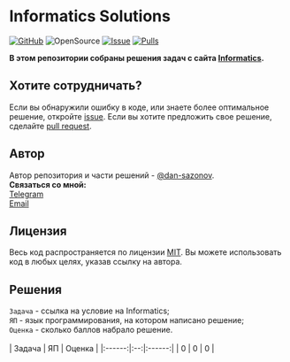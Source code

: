 # Informatics Solutions
[![GitHub](https://img.shields.io/github/license/dan-sazonov/informatics-solutions)](https://github.com/dan-sazonov/informatics-solutions/blob/main/LICENSE)
![OpenSource](https://img.shields.io/badge/Open%20Source-%E2%99%A5-red)
[![Issue](https://img.shields.io/github/issues-raw/dan-sazonov/informatics-solutions)](https://github.com/dan-sazonov/informatics-solutions/issues)
[![Pulls](https://img.shields.io/github/issues-pr-raw/dan-sazonov/informatics-solutions)](https://github.com/dan-sazonov/informatics-solutions/pulls)

**В этом репозитории собраны решения задач с сайта [Informatics](https://informatics.msk.ru).**
## Хотите сотрудничать?
Если вы обнаружили ошибку в коде, или знаете более оптимальное решение, откройте 
[issue](https://github.com/dan-sazonov/informatics-solutions/issues). Если вы хотите предложить свое решение, 
сделайте [pull request](https://github.com/dan-sazonov/informatics-solutions/pulls).

## Автор
Автор репозитория и части решений - [@dan-sazonov](https://github.com/dan-sazonov). <br>
**Связаться со мной:**<br>
[Telegram](https://t.me/dan_sazonov) <br>
[Email](mailto:p-294803@yandex.ru) <br>

## Лицензия
Весь код распространяется по лицензии [MIT](https://github.com/dan-sazonov/informatics-solutions/blob/main/LICENSE).
Вы можете использовать код в любых целях, указав ссылку на автора.

## Решения
`Задача` - ссылка на условие на Informatics;<br>
`ЯП` - язык программирования, на котором написано решение;<br>
`Оценка` - сколько баллов набрало решение.<br>
<br>
| Задача | ЯП | Оценка |
|:------:|:--:|:------:|
| 0 | 0 | 0 |